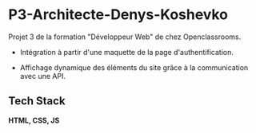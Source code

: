 # P3-Architecte-Denys-Koshevko

Projet 3 de la formation "Développeur Web" de chez Openclassrooms.

- Intégration à partir d'une maquette de la page d'authentification.

- Affichage dynamique des éléments du site grâce à la communication avec une API.

## Tech Stack

**HTML, CSS, JS** 
